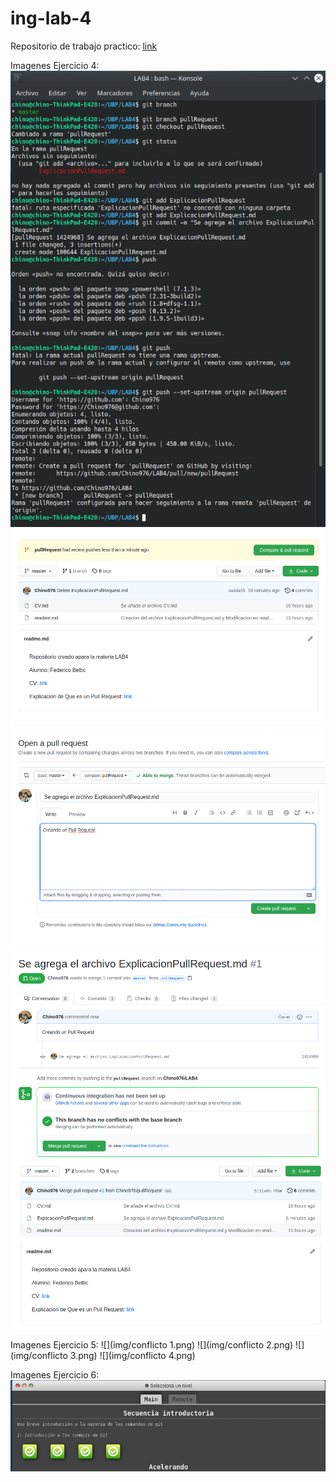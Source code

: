 # ing-lab-4

Repositorio de trabajo practico: [link](https://github.com/Chino976/LAB4)

Imagenes Ejercicio 4:
![](img/pullRequest1.png)
![](img/pullRequest2.png)
![](img/pullRequest3.png)
![](img/pullRequest4.png)
![](img/pullRequest5.png)

Imagenes Ejercicio 5:
![](img/conflicto 1.png)
![](img/conflicto 2.png)
![](img/conflicto 3.png)
![](img/conflicto 4.png)

Imagenes Ejercicio 6:
![](img/Ejercicio6.png)
